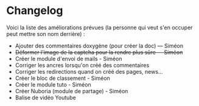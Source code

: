 Changelog
=========

Voici la liste des améliorations prévues (la personne qui veut s'en occuper peut mettre son nom derrière) :

- Ajouter des commentaires doxygène (pour créer la doc) — Siméon
- ~~Déformer l'image de la captcha pour la rendre plus sûre — Siméon~~
- Créer le module d'envoi de mails - Siméon
- Corriger les ancres lorsqu'on créé des commentaires
- Corriger les redirections quand on créé des pages, news...
- Créer le bloc de classement - Siméon
- Créer le module tuto - Siméon
- Créer Nuboria (module de partage) - Siméon
- Balise de vidéo Youtube
